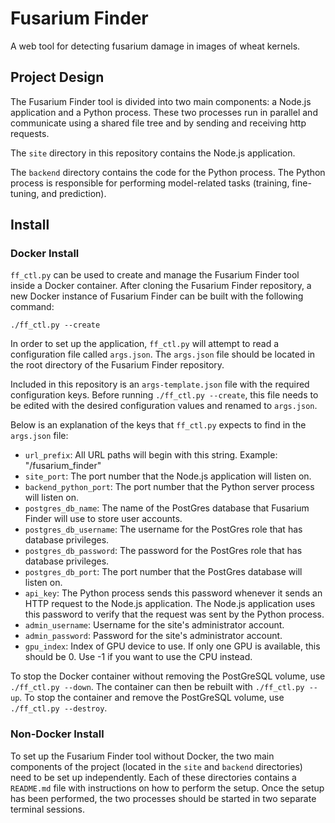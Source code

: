 # Fusarium Finder
A web tool for detecting fusarium damage in images of wheat kernels.



## Project Design

The Fusarium Finder tool is divided into two main components: a Node.js application and a Python process. These two processes run in parallel and communicate using a shared file tree and by sending and receiving http requests.

The `site` directory in this repository contains the Node.js application.

The `backend` directory contains the code for the Python process. The Python process is responsible for performing model-related tasks (training, fine-tuning, and prediction).


## Install

### Docker Install

`ff_ctl.py` can be used to create and manage the Fusarium Finder tool inside a Docker container. 
After cloning the Fusarium Finder repository, a new Docker instance of Fusarium Finder can be built with the following command:

```
./ff_ctl.py --create
```

In order to set up the application, `ff_ctl.py` will attempt to read a configuration file called `args.json`. The `args.json` file should be located in the root directory of the Fusarium Finder repository.

Included in this repository is an `args-template.json` file with the required configuration keys. Before running `./ff_ctl.py --create`, this file needs to be edited with the desired configuration values and renamed to `args.json`. 

Below is an explanation of the keys that `ff_ctl.py` expects to find in the `args.json` file:

- `url_prefix`: All URL paths will begin with this string. Example: "/fusarium_finder"
- `site_port`: The port number that the Node.js application will listen on.
- `backend_python_port`: The port number that the Python server process will listen on.
- `postgres_db_name`: The name of the PostGres database that Fusarium Finder will use to store user accounts.
- `postgres_db_username`: The username for the PostGres role that has database privileges.
- `postgres_db_password`: The password for the PostGres role that has database privileges.
- `postgres_db_port`: The port number that the PostGres database will listen on.
- `api_key`: The Python process sends this password whenever it sends an HTTP request to the Node.js application. The Node.js application uses this password to verify that the request was sent by the Python process.
- `admin_username`: Username for the site's administrator account.
- `admin_password`: Password for the site's administrator account.
- `gpu_index`: Index of GPU device to use. If only one GPU is available, this should be 0. Use -1 if you want to use the CPU instead.



To stop the Docker container without removing the PostGreSQL volume, use `./ff_ctl.py --down`. The container can then be rebuilt with `./ff_ctl.py --up`. To stop the container and remove the PostGreSQL volume, use `./ff_ctl.py --destroy`.



### Non-Docker Install

To set up the Fusarium Finder tool without Docker, the two main components of the project (located in the `site` and `backend` directories) need to be set up independently. Each of these directories contains a `README.md` file with instructions on how to perform the setup. Once the setup has been performed, the two processes should be started in two separate terminal sessions.


